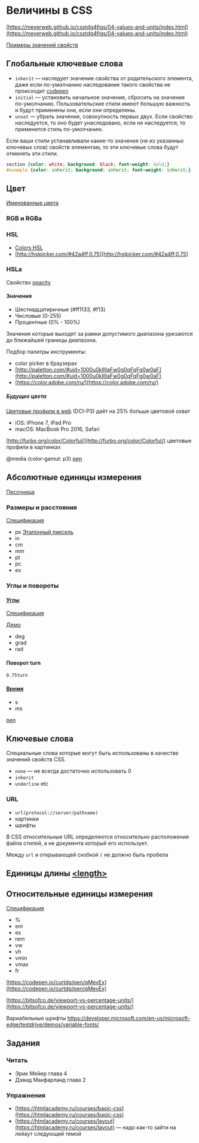 # Величины в CSS

[https://meyerweb.github.io/csstdg4figs/04-values-and-units/index.html](https://meyerweb.github.io/csstdg4figs/04-values-and-units/index.html)

[Примеры значений свойств](https://www.w3.org/TR/css-values/#value-examples)

## Глобальные ключевые слова

- `inherit` — наследует значение свойства от родительского элемента, даже если по-умолчанию наследование такого свойства не происходит [codepen](https://codepen.io/curtdp/pen/zJgEvv)
- `initial` — установить начальное значение, сбросить на значение по-умолчанию. Пользовательские стили имеют большую важность и будут применены они, если они определены.
- `unset` — убрать значение, совокупность первых двух. Если свойство наследуется, то оно будет унаследовано, если не наследуется, то применится стиль по-умолчанию.

Если ваши стили устанавливали какие-то значения (не из указанных ключевых слов) свойств элементам, то эти ключевые слова будут отменять эти стили.

```css
section {color: white; background: black; font-weight: bold;}
#example {color: inherit; background: inherit; font-weight: inherit;}
```

## Цвет

[Именованные цвета](https://developer.mozilla.org/en-US/docs/Web/CSS/color_value)

### RGB и RGBa

### HSL

- [Colors HSL](https://www.w3schools.com/colors/colors_hsl.asp)
- [http://hslpicker.com/#42a4ff,0.75](http://hslpicker.com/#42a4ff,0.75)

### HSLa

Свойство [opacity](https://developer.mozilla.org/en-US/docs/Web/CSS/opacity)

#### Значения

- Шестнадцатиричные (#ff1133, #f13)
- Числовые (0-255)
- Процентные (0% - 100%)

Значения которые выходят за рамки допустимого диапазона урезаются до ближайшей границы диапазона.

Подбор палитры инструменты:

- color picker в браузерах
- [http://paletton.com/#uid=1000u0kllllaFw0g0qFqFg0w0aF](http://paletton.com/#uid=1000u0kllllaFw0g0qFqFg0w0aF)
- [https://color.adobe.com/ru/](https://color.adobe.com/ru/)

##### Будущее цвета

[Цветовые профили в web](https://webkit.org/blog/6682/improving-color-on-the-web/) (DCI-P3) даёт на 25% больше цветовой охват

- iOS: iPhone 7, iPad Pro
- macOS: MacBook Pro 2016, Safari

[http://furbo.org/color/Colorful/](http://furbo.org/color/Colorful/) цветовые профили в картинках

@media (color-gamut: p3) [pen](https://codepen.io/curtdp/pen/rZXoYP)

## Абсолютные единицы измерения

[Песочница](https://codepen.io/curtdp/pen/RjWQMW)

### Размеры и расстояния

[Спецификация](https://www.w3.org/TR/css-values/#absolute-lengths)

- px [Эталонный пиксель](https://drafts.csswg.org/css-values/#reference-pixel)
- in
- cm
- mm
- pt
- pc
- ex

### Углы и повороты

#### [Углы](https://developer.mozilla.org/ru/docs/Web/CSS/angle)

[Спецификация](https://www.w3.org/TR/css-values/#other-units)

[Демо](https://codepen.io/curtdp/pen/jabzrv)

- deg
- grad
- rad

#### Поворот turn

`0.75turn`

#### [Время](https://codepen.io/curtdp/pen/PdMbXL)

- s
- ms

[pen](https://codepen.io/curtdp/pen/PdMbXL)

## Ключевые слова

Специальные слова которые могут быть использованы в качестве значений свойств CSS.

- `none` — не всегда достаточно использовать 0
- `inherit`
- `underline` etc

### URL

- `url(protocol://server/pathname)`
- картинки
- шрифты

В CSS относительные URL определяются относительно расположения файла стилей, а не документа который его использует.

Между `url` и открывающей скобкой `(` не должно быть пробела

## Единицы длины [\<length\>](https://drafts.csswg.org/css-values/#lengths)

## Относительные единицы измерения

[Спецификация](https://www.w3.org/TR/css-values/#relative-lengths)

- %
- em
- ex
- rem
- vw
- vh
- vmin
- vmax
- fr

[https://codepen.io/curtdp/pen/qMevEx](https://codepen.io/curtdp/pen/qMevEx)

[https://bitsofco.de/viewport-vs-percentage-units/](https://bitsofco.de/viewport-vs-percentage-units/)

Вариабельные шрифты https://developer.microsoft.com/en-us/microsoft-edge/testdrive/demos/variable-fonts/

## Задания

### Читать

- Эрик Мейер глава 4
- Дэвид Макфарланд глава 2

### Упражнения

- [https://htmlacademy.ru/courses/basic-css](https://htmlacademy.ru/courses/basic-css)
- [https://htmlacademy.ru/courses/layout](https://htmlacademy.ru/courses/layout) — надо как-то зайти на лейаут следующей темой